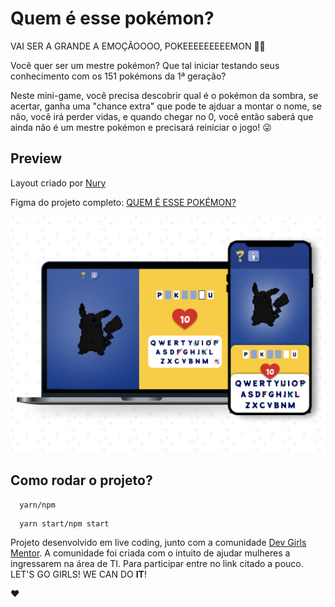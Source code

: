 # Quem é esse pokémon?

VAI SER A GRANDE A EMOÇÃOOOO, POKEEEEEEEEEMON 🎸🎸

Você quer ser um mestre pokémon? Que tal iniciar testando seus conhecimento com os 151 pokémons da 1ª geração? 

Neste mini-game, você precisa descobrir qual é o pokémon da sombra, se acertar, ganha uma "chance extra" que pode te ajduar a montar o nome, se não, você irá perder vidas, e quando chegar no 0, você então saberá que ainda não é um mestre pokémon e precisará reiniciar o jogo! 😜

## Preview

Layout criado por [Nury](https://github.com/nurycaroline) 

Figma do projeto completo: [QUEM É ESSE POKÉMON?](https://www.figma.com/file/HcNw19Nw12iWdjALFWds9Y/%231---Quem-%C3%A9-esse-pokemon%3F)

![Preview](./public/preview.png)

## Como rodar o projeto?

```
  yarn/npm
```

```
  yarn start/npm start
```

Projeto desenvolvido em live coding, junto com a comunidade [Dev Girls Mentor](https://discord.com/invite/8m8ByW8raM). A comunidade foi criada com o intuito de ajudar mulheres a ingressarem na área de TI. Para participar entre no link citado a pouco. LET'S GO GIRLS! WE CAN DO **IT**! 

❤️
